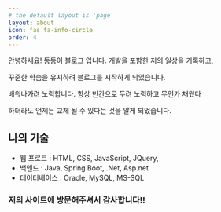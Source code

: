 ```yaml
---
# the default layout is 'page'
layout: about
icon: fas fa-info-circle
order: 4
---
```


안녕하세요! 동동이 블로그 입니다. 개발을 포함한 저의 일상을 기록하고, 

꾸준한 학습을 유지하려 블로그를 시작하게 되었습니다.

배워나가려 노력합니다. 항상 빈칸으로 두려 노력하고 무언가 채웠다 

하더라도 언제든 교체 될 수 있다는 것을 알게 되었습니다.

## 나의 기술
- 웹 프로트 : HTML, CSS, JavaScript, JQuery, 
- 백앤드 : Java, Spring Boot, .Net, Asp.net
- 데이터베이스 : Oracle, MySQL, MS-SQL


### 저의 사이트에 방문해주셔서 감사합니다!!

